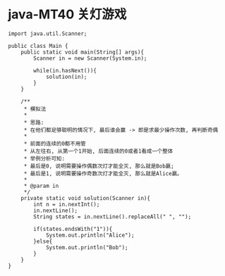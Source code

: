 # java-MT40 关灯游戏


    import java.util.Scanner;
    
    public class Main {
        public static void main(String[] args){
            Scanner in = new Scanner(System.in);
    
            while(in.hasNext()){
                solution(in);
            }
        }
    
        /**
         * 模拟法
         * 
         * 思路:
         * 在他们都足够聪明的情况下, 最后谁会赢 -> 即是求最少操作次数, 再判断奇偶
         * 
         * 前面的连续的0都不用管
         * 从左往右, 从第一个1开始, 后面连续的0或者1看成一个整体
         * 举例分析可知:
         * 最后是0, 说明需要操作偶数次灯才能全灭, 那么就是Bob嬴;
         * 最后是1, 说明需要操作奇数次灯才能全灭, 那么就是Alice嬴。
         *
         * @param in
         */
        private static void solution(Scanner in){
            int n = in.nextInt();
            in.nextLine();
            String states = in.nextLine().replaceAll(" ", "");
    
            if(states.endsWith("1")){
                System.out.println("Alice");
            }else{
                System.out.println("Bob");
            }
        }
    }

  

